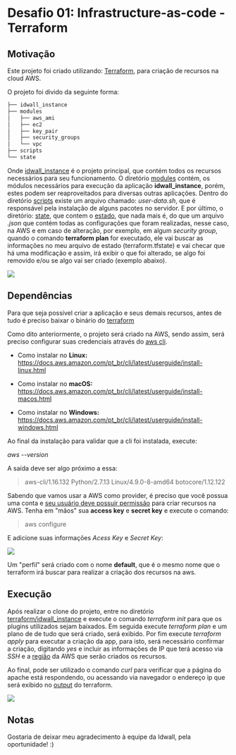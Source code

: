 # Desafio 01: Infrastructure-as-code - Terraform

## Motivação

Este projeto foi criado utilizando: [Terraform](https://www.terraform.io/), para criação de recursos na cloud AWS.

O projeto foi divido da seguinte forma:

```bash terraform
├── idwall_instance
├── modules
│   ├── aws_ami
│   ├── ec2
│   ├── key_pair
│   ├── security_groups
│   └── vpc
├── scripts
└── state
```

Onde [idwall_instance](https://github.com/aka-cafu/desafios-devops/tree/master/terraform/idwall_instance) é o projeto principal, que contém todos os recursos necessários para seu funcionamento. O diretório [modules](https://github.com/aka-cafu/desafios-devops/tree/master/terraform/modules) contém, os módulos necessários para execução da aplicação **idwall_instance**, porém, estes podem ser reaproveitados para diversas outras aplicações. Dentro do diretório [scripts](https://github.com/aka-cafu/desafios-devops/tree/master/terraform/scripts) existe um arquivo chamado: _user-data.sh_, que é responsável pela instalação de alguns pacotes no servidor. E por último, o diretório: [state](https://github.com/aka-cafu/desafios-devops/tree/master/terraform/state), que contem o [estado](https://www.terraform.io/docs/state/), que nada mais é, do que um arquivo _.json_ que contém todas as configurações que foram realizadas, nesse caso, na AWS e em caso de alteração, por exemplo, em algum _security group_, quando o comando **terraform plan** for executado, ele vai buscar as informações no meu arquivo de estado (terraform.tfstate) e vai checar que há uma modificação e assim, irá exibir o que foi alterado, se algo foi removido e/ou se algo vai ser criado (exemplo abaixo).

![](http://i.imgur.com/lsrpMh9.png)

## Dependências

Para que seja possível criar a aplicação e seus demais recursos, antes de tudo é preciso baixar o binário do [terraform](https://www.terraform.io/downloads.html)

Como dito anteriormente, o projeto será criado na AWS, sendo assim, será preciso configurar suas credenciais através do [aws cli](https://docs.aws.amazon.com/pt_br/cli/latest/userguide/cli-chap-welcome.html).

* Como instalar no **Linux:** https://docs.aws.amazon.com/pt_br/cli/latest/userguide/install-linux.html

* Como instalar no **macOS:** https://docs.aws.amazon.com/pt_br/cli/latest/userguide/install-macos.html

* Como instalar no **Windows:** https://docs.aws.amazon.com/pt_br/cli/latest/userguide/install-windows.html

Ao final da instalação para validar que a cli foi instalada, execute:
 
_aws --version_

A saída deve ser algo próximo a essa:
>aws-cli/1.16.132 Python/2.7.13 Linux/4.9.0-8-amd64 botocore/1.12.122

Sabendo que vamos usar a AWS como provider, é preciso que você possua uma conta e [seu usuário deve possuir permissão](https://docs.aws.amazon.com/IAM/latest/UserGuide/getting-started_create-admin-group.html) para criar recursos na AWS. Tenha em "mãos" sua **access key** e **secret key** e execute o comando:

>aws configure

E adicione suas informações _Acess Key_ e _Secret Key_:

![](http://i.imgur.com/9tyPixd.png)

Um "perfil" será criado com o nome **default**, que é o mesmo nome que o terraform irá buscar para realizar a criação dos recursos na aws.


## Execução

Após realizar o clone do projeto, entre no diretório [terraform/idwall_instance](https://github.com/aka-cafu/desafios-devops/tree/master/terraform/idwall_instance) e execute o comando _terraform init_ para que os plugins utilizados sejam baixados. Em seguida execute _terraform plan_ e um plano de de tudo que será criado, será exibido. Por fim execute _terraform apply_ para executar a criação da app, para isto, será necessário confirmar a criação, digitando _yes_ e incluir as informações de IP que terá acesso via _SSH_ e a [região](https://docs.aws.amazon.com/AWSEC2/latest/UserGuide/using-regions-availability-zones.html) da AWS que serão criados os recursos.

Ao final, pode ser utilizado o comando _curl_ para verificar que a página do apache está respondendo, ou acessando via navegador o endereço ip que será exibido no [output](https://github.com/aka-cafu/desafios-devops/tree/master/terraform/idwall_instance) do terraform.


![](screen.gif)

## Notas

Gostaria de deixar meu agradecimento à equipe da Idwall, pela oportunidade! :)